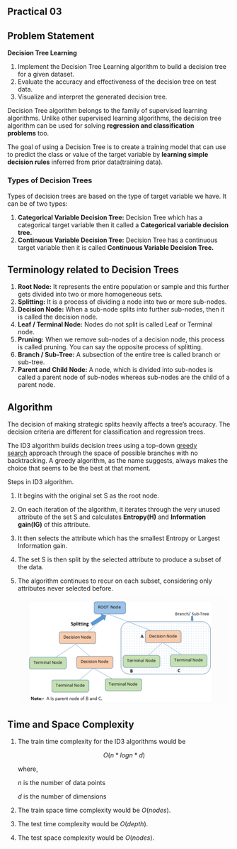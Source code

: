 ## Practical 03

## Problem Statement

**Decision Tree Learning**

1. Implement the Decision Tree Learning algorithm to build a decision tree for a given dataset.
2. Evaluate the accuracy and effectiveness of the decision tree on test data.
3. Visualize and interpret the generated decision tree.



Decision Tree algorithm belongs to the family of supervised learning algorithms. Unlike other supervised learning algorithms, the decision tree algorithm can be used for solving **regression and classification problems** too.

The goal of using a Decision Tree is to create a training model that can use to predict the class or value of the target variable by **learning simple decision rules** inferred from prior data(training data).

### Types of Decision Trees

Types of decision trees are based on the type of target variable we have. It can be of two types:

1. **Categorical Variable Decision Tree:** Decision Tree which has a categorical target variable then it called a **Categorical variable decision tree.**
2. **Continuous Variable Decision Tree:** Decision Tree has a continuous target variable then it is called **Continuous Variable Decision Tree.**

## **Terminology related to Decision Trees**

1. **Root Node:** It represents the entire population or sample and this further gets divided into two or more homogeneous sets.
2. **Splitting:** It is a process of dividing a node into two or more sub-nodes.
3. **Decision Node:** When a sub-node splits into further sub-nodes, then it is called the decision node.
4. **Leaf / Terminal Node:** Nodes do not split is called Leaf or Terminal node.
5. **Pruning:** When we remove sub-nodes of a decision node, this process is called pruning. You can say the opposite process of splitting.
6. **Branch / Sub-Tree:** A subsection of the entire tree is called branch or sub-tree.
7. **Parent and Child Node:** A node, which is divided into sub-nodes is called a parent node of sub-nodes whereas sub-nodes are the child of a parent node.
    

    

## Algorithm

The decision of making strategic splits heavily affects a tree’s accuracy. The decision criteria are different for classification and regression trees.

The ID3 algorithm builds decision trees using a top-down [greedy search](https://www.hackerearth.com/practice/algorithms/greedy/basics-of-greedy-algorithms/tutorial/) approach through the space of possible branches with no backtracking. A greedy algorithm, as the name suggests, always makes the choice that seems to be the best at that moment.

Steps in ID3 algorithm.

1. It begins with the original set S as the root node.
2. On each iteration of the algorithm, it iterates through the very unused attribute of the set S and calculates **Entropy(H)** and **Information gain(IG)** of this attribute.
3. It then selects the attribute which has the smallest Entropy or Largest Information gain.
4. The set S is then split by the selected attribute to produce a subset of the data.
5. The algorithm continues to recur on each subset, considering only attributes never selected before.

    ![Image](assets/image.png)

## Time and Space Complexity

1. The train time complexity for the ID3 algorithms would be 
    
    $$
    O (n * logn * d)
    $$
    
    where,
    
     $n$ is the number of data points
    
    $d$ is the number of dimensions
    
2. The train space time complexity would be $O(nodes)$.
3. The test time complexity would be $O(depth)$.
4. The test space complexity would be $O(nodes)$.
